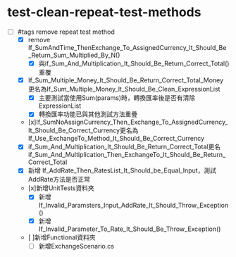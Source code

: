 # test-clean-repeat-test-methods

- [ ] #tags remove repeat test method
  - [x] remove If_SumAndTime_ThenExchange_To_AssignedCurrency_It_Should_Be_Return_Sum_Multiplied_By_N()
    - [x] 與if_Sum_And_Multiplication_It_Should_Be_Return_Correct_Total()重覆
  - [x] If_Sum_Multiple_Money_It_Should_Be_Return_Correct_Total_Money更名為If_Sum_Multiple_Money_It_Should_Be_Clean_ExpressionList
    - [x] 主要測試當使用Sum(params)時，轉換匯率後是否有清除ExpressionList 
    - [x] 轉換匯率功能已與其他測試方法重疊
  - [x]If_SumNoAssignCurrency_Then_Exchange_To_AssignedCurrency_It_Should_Be_Correct_Currency更名為If_Use_ExchangeTo_Method_It_Should_Be_Correct_Currency
  - [x] if_Sum_And_Multiplication_It_Should_Be_Return_Correct_Total更名if_Sum_And_Multiplication_Then_ExchangeTo_It_Should_Be_Return_Correct_Total
  - [x] 新增 If_AddRate_Then_RatesList_It_Should_be_Equal_Input，測試AddRate方法是否正常
  - [x]新增UnitTests資料夾
    - [x] 新增 If_Invalid_Paramsters_Input_AddRate_It_Should_Throw_Exception()
    - [x] 新增 If_Invalid_Parameter_To_Rate_It_Should_Be_Throw_Exception()
  - [ ]新增Functional資料夾
    - [ ] 新增ExchangeScenario.cs